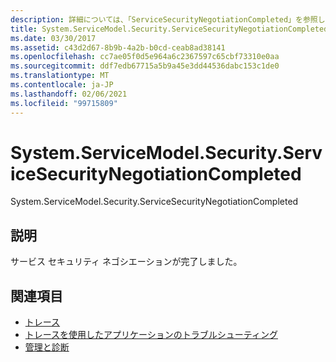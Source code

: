 ```yaml
---
description: 詳細については、「ServiceSecurityNegotiationCompleted」を参照してください。
title: System.ServiceModel.Security.ServiceSecurityNegotiationCompleted
ms.date: 03/30/2017
ms.assetid: c43d2d67-8b9b-4a2b-b0cd-ceab8ad38141
ms.openlocfilehash: cc7ae05f0d5e964a6c2367597c65cbf73310e0aa
ms.sourcegitcommit: ddf7edb67715a5b9a45e3dd44536dabc153c1de0
ms.translationtype: MT
ms.contentlocale: ja-JP
ms.lasthandoff: 02/06/2021
ms.locfileid: "99715809"
---
```

# <a name="systemservicemodelsecurityservicesecuritynegotiationcompleted"></a>System.ServiceModel.Security.ServiceSecurityNegotiationCompleted

System.ServiceModel.Security.ServiceSecurityNegotiationCompleted  
  
## <a name="description"></a>説明  

 サービス セキュリティ ネゴシエーションが完了しました。  
  
## <a name="see-also"></a>関連項目

- [トレース](index.md)
- [トレースを使用したアプリケーションのトラブルシューティング](using-tracing-to-troubleshoot-your-application.md)
- [管理と診断](../index.md)
